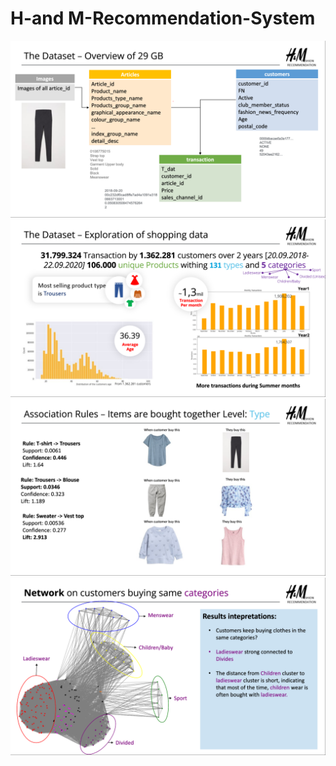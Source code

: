 # H-and M-Recommendation-System
 
![Data Set](https://github.com/meghgala/H-and-M-Recommendation-System/blob/main/images/dataset1.png) 
![Data Explore](https://github.com/meghgala/H-and-M-Recommendation-System/blob/main/images/Data%20explore.png) 
![Association Rule Mining](https://github.com/meghgala/H-and-M-Recommendation-System/blob/main/images/rulemining.png) 
![Graph Cluster](https://github.com/meghgala/H-and-M-Recommendation-System/blob/main/images/Graph%20clustering.png) 

